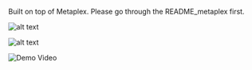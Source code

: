 Built on top of Metaplex. Please go through the README_metaplex first. 

![alt text](https://github.com/rohitchillar/ChainReality/blob/main/Metaplex_Dynamic_NFT_Fork/Assets/Architecture/Elegant_Solution.png)

![alt text](https://github.com/rohitchillar/ChainReality/blob/main/Metaplex_Dynamic_NFT_Fork/Assets/Architecture/Intricate_Solution.png)

![Demo Video](https://www.youtube.com/watch?v=5m7CaAgNkmo)
